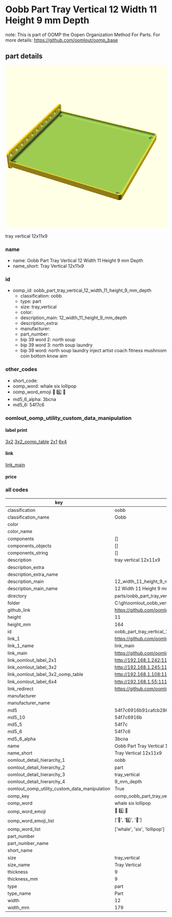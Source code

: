 # Oobb Part Tray Vertical 12 Width 11 Height 9 mm Depth  

note: This is part of OOMP the Oopen Organization Method For Parts. For more details: https://github.com/oomlout/oomp_base

##  part details
  

[![](3dpr.png)](3dpr.png)

tray vertical 12x11x9



### name
* name: Oobb Part Tray Vertical 12 Width 11 Height 9 mm Depth
* name_short: Tray Vertical 12x11x9 
### id
* oomp_id: oobb_part_tray_vertical_12_width_11_height_9_mm_depth
  * classification: oobb
  * type: part
  * size: tray_vertical
  * color: 
  * description_main: 12_width_11_height_9_mm_depth
  * description_extra: 
  * manufacturer: 
  * part_number: 
  * bip 39 word 2: north soup
  * bip 39 word 3: north soup laundry
  * bip 39 word: north soup laundry inject artist coach fitness mushroom coin bottom know aim

### other_codes
* short_code: 
* oomp_word: whale six lollipop
* oomp_word_emoji :whale: :six: :lollipop:
* md5_6_alpha: 3bcna
* md5_6: 54f7c6






### oomlout_oomp_utility_custom_data_manipulation
#### label print
[3x2](http://192.168.1.245:1112/?label=oomp%203bcna)
[3x2_oomp_table](http://192.168.1.108:1112/?label=oomp%203bcna)
[2x1](http://192.168.1.242:1112/?label=oomp%203bcna)
[6x4](http://192.168.1.55:1112/?label=oomp%203bcna)    

#### link

[link_main](https://github.com/oomlout/oomlout_oobb_version_4_generated_parts/tree/main/navigation_oomp/oobb/part/tray_vertical/12_width_11_height_9_mm_depth/part)                              

#### price







### all codes 
| key | value |  
| --- | --- |  
| classification | oobb |  
| classification_name | Oobb |  
| color |  |  
| color_name |  |  
| components | [] |  
| components_objects | [] |  
| components_string | [] |  
| description | tray vertical 12x11x9 |  
| description_extra |  |  
| description_extra_name |  |  
| description_main | 12_width_11_height_9_mm_depth |  
| description_main_name | 12 Width 11 Height 9 mm Depth |  
| directory | parts/oobb_part_tray_vertical_12_width_11_height_9_mm_depth |  
| folder | C:\gh\oomlout_oobb_version_4_generated_parts\parts\oobb_part_tray_vertical_12_width_11_height_9_mm_depth |  
| github_link | https://github.com/oomlout/oomlout_oomp_part_src/tree/main/parts/oobb_part_tray_vertical_12_width_11_height_9_mm_depth |  
| height | 11 |  
| height_mm | 164 |  
| id | oobb_part_tray_vertical_12_width_11_height_9_mm_depth |  
| link_1 | https://github.com/oomlout/oomlout_oobb_version_4_generated_parts/tree/main/navigation_oomp/oobb/part/tray_vertical/12_width_11_height_9_mm_depth/part |  
| link_1_name | link_main |  
| link_main | https://github.com/oomlout/oomlout_oobb_version_4_generated_parts/tree/main/navigation_oomp/oobb/part/tray_vertical/12_width_11_height_9_mm_depth/part |  
| link_oomlout_label_2x1 | http://192.168.1.242:1112/?label=oomp%203bcna |  
| link_oomlout_label_3x2 | http://192.168.1.245:1112/?label=oomp%203bcna |  
| link_oomlout_label_3x2_oomp_table | http://192.168.1.108:1112/?label=oomp%203bcna |  
| link_oomlout_label_6x4 | http://192.168.1.55:1112/?label=oomp%203bcna |  
| link_redirect | https://github.com/oomlout/oomlout_oobb_version_4_generated_parts/tree/main/parts/oobb_tray_vertical_12_11_09 |  
| manufacturer |  |  
| manufacturer_name |  |  
| md5 | 54f7c6916b91cafcb2868740fb73fcb2 |  
| md5_10 | 54f7c6916b |  
| md5_5 | 54f7c |  
| md5_6 | 54f7c6 |  
| md5_6_alpha | 3bcna |  
| name | Oobb Part Tray Vertical 12 Width 11 Height 9 mm Depth |  
| name_short | Tray Vertical 12x11x9  |  
| oomlout_detail_hierarchy_1 | oobb |  
| oomlout_detail_hierarchy_2 | part |  
| oomlout_detail_hierarchy_3 | tray_vertical |  
| oomlout_detail_hierarchy_4 | 9_mm_depth |  
| oomlout_oomp_utility_custom_data_manipulation | True |  
| oomp_key | oomp_oobb_part_tray_vertical_12_width_11_height_9_mm_depth |  
| oomp_word | whale six lollipop |  
| oomp_word_emoji | :whale: :six: :lollipop: |  
| oomp_word_emoji_list | [':whale:', ':six:', ':lollipop:'] |  
| oomp_word_list | ['whale', 'six', 'lollipop'] |  
| part_number |  |  
| part_number_name |  |  
| short_name |  |  
| size | tray_vertical |  
| size_name | Tray Vertical |  
| thickness | 9 |  
| thickness_mm | 9 |  
| type | part |  
| type_name | Part |  
| width | 12 |  
| width_mm | 179 |  
